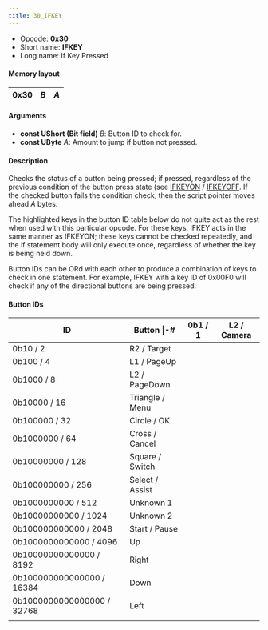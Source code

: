 ```yaml
---
title: 30_IFKEY
---
```


- Opcode: **0x30**
- Short name: **IFKEY**
- Long name: If Key Pressed

#### Memory layout

| 0x30 | *B* | *A* |
|------|-----|-----|

#### Arguments

- **const UShort (Bit field)** *B*: Button ID to check for.
- **const UByte** *A*: Amount to jump if button not pressed.

#### Description

Checks the status of a button being pressed; if pressed, regardless of the previous condition of the button press state (see [IFKEYON](FF7/Field/Script/Opcodes/31_IFKEYON "wikilink") / [IFKEYOFF](32_IFKEYOFF.md). If the checked button fails the condition check, then the script pointer moves ahead *A* bytes.

The highlighted keys in the button ID table below do not quite act as the rest when used with this particular opcode. For these keys, IFKEY acts in the same manner as IFKEYON; these keys cannot be checked repeatedly, and the if statement body will only execute once, regardless of whether the key is being held down.

Button IDs can be ORd with each other to produce a combination of keys to check in one statement. For example, IFKEY with a key ID of 0x00F0 will check if any of the directional buttons are being pressed.

#### Button IDs

| ID                         | Button \|-#     | 0b1 / 1 | L2 / Camera |
|----------------------------|-----------------|---------|-------------|
| 0b10 / 2                   | R2 / Target     |         |             |
| 0b100 / 4                  | L1 / PageUp     |         |             |
| 0b1000 / 8                 | L2 / PageDown   |         |             |
| 0b10000 / 16               | Triangle / Menu |         |             |
| 0b100000 / 32              | Circle / OK     |         |             |
| 0b1000000 / 64             | Cross / Cancel  |         |             |
| 0b10000000 / 128           | Square / Switch |         |             |
| 0b100000000 / 256          | Select / Assist |         |             |
| 0b1000000000 / 512         | Unknown 1       |         |             |
| 0b10000000000 / 1024       | Unknown 2       |         |             |
| 0b100000000000 / 2048      | Start / Pause   |         |             |
| 0b1000000000000 / 4096     | Up              |         |             |
| 0b10000000000000 / 8192    | Right           |         |             |
| 0b100000000000000 / 16384  | Down            |         |             |
| 0b1000000000000000 / 32768 | Left            |         |             |
|                            |                 |         |             |
